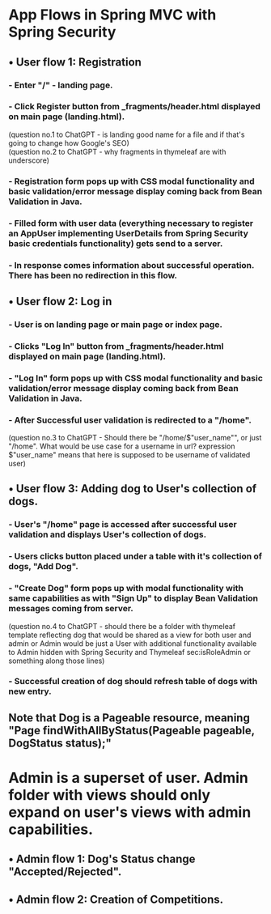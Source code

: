 # App Flows in Spring MVC with Spring Security
## • User flow 1: Registration
### - Enter "/" - landing page.
### - Click Register button from _fragments/header.html displayed on main page (landing.html).
(question no.1 to ChatGPT - is landing good name for a file and if that's going to change how Google's SEO)\
(question no.2 to ChatGPT - why fragments in thymeleaf are with underscore)
### - Registration form pops up with CSS modal functionality and basic validation/error message display coming back from Bean Validation in Java.
### - Filled form with user data (everything necessary to register an AppUser implementing UserDetails from Spring Security basic credentials functionality) gets send to a server.
### - In response comes information about successful operation. There has been no redirection in this flow.

## • User flow 2: Log in
### - User is on landing page or main page or index page.
### - Clicks "Log In" button from _fragments/header.html displayed on main page (landing.html).
### - "Log In" form pops up with CSS modal functionality and basic validation/error message display coming back from Bean Validation in Java.
### - After Successful user validation is redirected to a "/home".
(question no.3 to ChatGPT - Should there be "/home/$"user_name"", or just "/home". What would be use case for a username in url? expression $"user_name" means that here is supposed to be username of validated user)

## • User flow 3: Adding dog to User's collection of dogs.
### - User's "/home" page is accessed after successful user validation and displays User's collection of dogs.
### - Users clicks button placed under a table with it's collection of dogs, "Add Dog".
### - "Create Dog" form pops up with modal functionality with same capabilities as with "Sign Up" to display Bean Validation messages coming from server.
(question no.4 to ChatGPT - should there be a folder with thymeleaf template reflecting dog that would be shared as a view for both user and admin or Admin would be just a User with additional functionality available to Admin hidden with Spring Security and Thymeleaf sec:isRoleAdmin or something along those lines)
### - Successful creation of dog should refresh table of dogs with new entry. 

## Note that Dog is a Pageable resource, meaning "Page<Dog> findWithAllByStatus(Pageable pageable, DogStatus status);"

# Admin is a superset of user. Admin folder with views should only expand on user's views with admin capabilities.
## • Admin flow 1: Dog's Status change "Accepted/Rejected".
## • Admin flow 2: Creation of Competitions.
